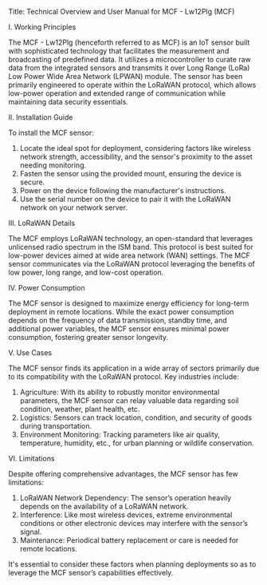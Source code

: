 Title: Technical Overview and User Manual for MCF - Lw12Plg (MCF)

I. Working Principles

The MCF - Lw12Plg (henceforth referred to as MCF) is an IoT sensor built with sophisticated technology that facilitates the measurement and broadcasting of predefined data. It utilizes a microcontroller to curate raw data from the integrated sensors and transmits it over Long Range (LoRa) Low Power Wide Area Network (LPWAN) module. The sensor has been primarily engineered to operate within the LoRaWAN protocol, which allows low-power operation and extended range of communication while maintaining data security essentials. 

II. Installation Guide 

To install the MCF sensor:

1. Locate the ideal spot for deployment, considering factors like wireless network strength, accessibility, and the sensor's proximity to the asset needing monitoring.
2. Fasten the sensor using the provided mount, ensuring the device is secure.
3. Power on the device following the manufacturer's instructions.
4. Use the serial number on the device to pair it with the LoRaWAN network on your network server.

III. LoRaWAN Details

The MCF employs LoRaWAN technology, an open-standard that leverages unlicensed radio spectrum in the ISM band. This protocol is best suited for low-power devices aimed at wide area network (WAN) settings. The MCF sensor communicates via the LoRaWAN protocol leveraging the benefits of low power, long range, and low-cost operation. 

IV. Power Consumption

The MCF sensor is designed to maximize energy efficiency for long-term deployment in remote locations. While the exact power consumption depends on the frequency of data transmission, standby time, and additional power variables, the MCF sensor ensures minimal power consumption, fostering greater sensor longevity.

V. Use Cases

The MCF sensor finds its application in a wide array of sectors primarily due to its compatibility with the LoRaWAN protocol. Key industries include:

1. Agriculture: With its ability to robustly monitor environmental parameters, the MCF sensor can relay valuable data regarding soil condition, weather, plant health, etc.
2. Logistics: Sensors can track location, condition, and security of goods during transportation.
3. Environment Monitoring: Tracking parameters like air quality, temperature, humidity, etc., for urban planning or wildlife conservation.

VI. Limitations

Despite offering comprehensive advantages, the MCF sensor has few limitations:

1. LoRaWAN Network Dependency: The sensor’s operation heavily depends on the availability of a LoRaWAN network.
2. Interference: Like most wireless devices, extreme environmental conditions or other electronic devices may interfere with the sensor’s signal.
3. Maintenance: Periodical battery replacement or care is needed for remote locations.

It's essential to consider these factors when planning deployments so as to leverage the MCF sensor’s capabilities effectively.